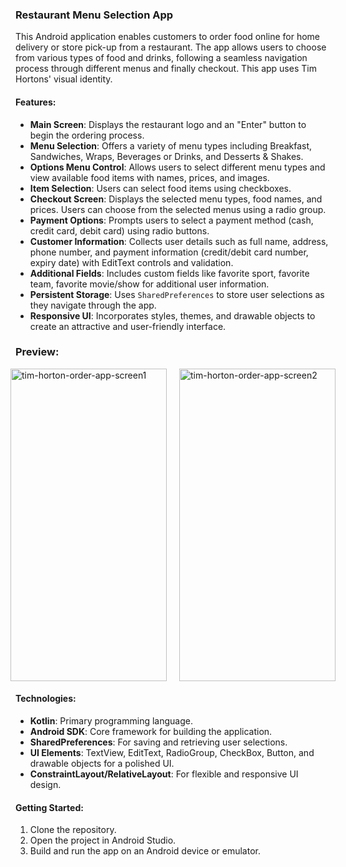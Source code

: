 ### Restaurant Menu Selection App

This Android application enables customers to order food online for home delivery or store pick-up from a restaurant. The app allows users to choose from various types of food and drinks, following a seamless navigation process through different menus and finally checkout. This app uses Tim Hortons' visual identity.

#### Features:
- **Main Screen**: Displays the restaurant logo and an "Enter" button to begin the ordering process.
- **Menu Selection**: Offers a variety of menu types including Breakfast, Sandwiches, Wraps, Beverages or Drinks, and Desserts & Shakes.
- **Options Menu Control**: Allows users to select different menu types and view available food items with names, prices, and images.
- **Item Selection**: Users can select food items using checkboxes.
- **Checkout Screen**: Displays the selected menu types, food names, and prices. Users can choose from the selected menus using a radio group.
- **Payment Options**: Prompts users to select a payment method (cash, credit card, debit card) using radio buttons.
- **Customer Information**: Collects user details such as full name, address, phone number, and payment information (credit/debit card number, expiry date) with EditText controls and validation.
- **Additional Fields**: Includes custom fields like favorite sport, favorite team, favorite movie/show for additional user information.
- **Persistent Storage**: Uses `SharedPreferences` to store user selections as they navigate through the app.
- **Responsive UI**: Incorporates styles, themes, and drawable objects to create an attractive and user-friendly interface.

### Preview:
<div style="display: flex; justify-content: center;">
  <img src="https://github.com/thuhale2210/tim-horton-ordering-app/assets/120136659/c44c824c-a7b8-495a-abef-7bab7ee20924" alt="tim-horton-order-app-screen1" width="250" height="500" style="margin-right: 20px;">
  <img src="https://github.com/thuhale2210/tim-horton-ordering-app/assets/120136659/1b9e0737-8563-48fb-86f9-d707a514ef85" alt="tim-horton-order-app-screen2" width="250" height="500">
</div>

#### Technologies:
- **Kotlin**: Primary programming language.
- **Android SDK**: Core framework for building the application.
- **SharedPreferences**: For saving and retrieving user selections.
- **UI Elements**: TextView, EditText, RadioGroup, CheckBox, Button, and drawable objects for a polished UI.
- **ConstraintLayout/RelativeLayout**: For flexible and responsive UI design.

#### Getting Started:
1. Clone the repository.
2. Open the project in Android Studio.
3. Build and run the app on an Android device or emulator.
